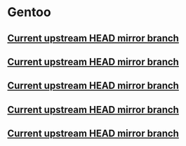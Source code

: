 # Gentoo

## [Current upstream HEAD mirror branch](tree/head)

## [Current upstream HEAD mirror branch](./tree/head)

## [Current upstream HEAD mirror branch](/tree/head)

## [Current upstream HEAD mirror branch](../tree/head)

## [Current upstream HEAD mirror branch](../../tree/head)
